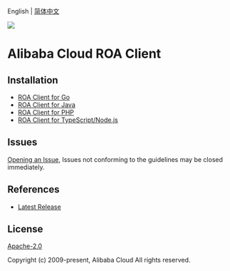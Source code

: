 English | [简体中文](README-CN.md)

![](https://aliyunsdk-pages.alicdn.com/icons/AlibabaCloud.svg)

# Alibaba Cloud ROA Client

## Installation

- [ROA Client for Go](./golang/README.md)
- [ROA Client for Java](./java/README.md)
- [ROA Client for PHP](./php/README.md)
- [ROA Client for TypeScript/Node.js](./ts/README-CN.md)

## Issues

[Opening an Issue](https://github.com/aliyun/tea-roa/issues/new), Issues not conforming to the guidelines may be closed immediately.

## References

- [Latest Release](https://github.com/aliyun/tea-roa)

## License

[Apache-2.0](http://www.apache.org/licenses/LICENSE-2.0)

Copyright (c) 2009-present, Alibaba Cloud All rights reserved.
